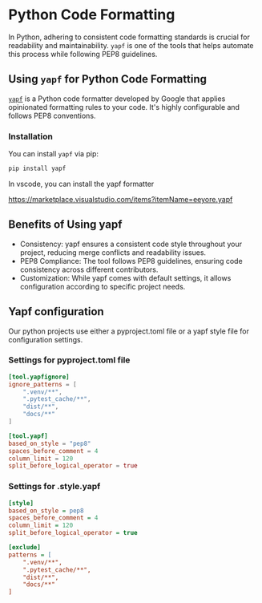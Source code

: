 # Python Code Formatting

In Python, adhering to consistent code formatting standards is crucial for readability and maintainability.
`yapf` is one of the tools that helps automate this process while following PEP8 guidelines.

## Using `yapf` for Python Code Formatting

[`yapf`](https://github.com/google/yapf) is a Python code formatter developed by Google that applies
opinionated formatting rules to your code. It's highly configurable and follows PEP8 conventions.

### Installation

You can install `yapf` via pip:

```bash
pip install yapf
```

In vscode, you can install the yapf formatter

<https://marketplace.visualstudio.com/items?itemName=eeyore.yapf>

## Benefits of Using yapf

- Consistency: yapf ensures a consistent code style throughout your project, reducing merge conflicts and readability issues.
- PEP8 Compliance: The tool follows PEP8 guidelines, ensuring code consistency across different contributors.
- Customization: While yapf comes with default settings, it allows configuration according to specific project needs.

## Yapf configuration

Our python projects use either a pyproject.toml file or a yapf style file for configuration settings.

### Settings for pyproject.toml file

```toml
[tool.yapfignore]
ignore_patterns = [
    ".venv/**",
    ".pytest_cache/**",
    "dist/**",
    "docs/**"
]

[tool.yapf]
based_on_style = "pep8"
spaces_before_comment = 4
column_limit = 120
split_before_logical_operator = true
```

### Settings for .style.yapf

```ini
[style]
based_on_style = pep8
spaces_before_comment = 4
column_limit = 120
split_before_logical_operator = true

[exclude]
patterns = [
    ".venv/**",
    ".pytest_cache/**",
    "dist/**",
    "docs/**"
]
```
